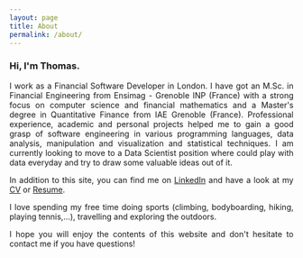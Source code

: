 ```yaml
---
layout: page
title: About
permalink: /about/
---
```


### Hi, I'm Thomas.

<p style="text-align: justify;">
I work as a Financial Software Developer in London. I have got an M.Sc. in Financial Engineering from Ensimag - Grenoble INP (France) with a strong focus on computer science and financial mathematics and a Master's degree in Quantitative Finance from IAE Grenoble (France). Professional experience, academic and personal projects helped me to gain a good grasp of software engineering in various programming languages, data analysis, manipulation and visualization and statistical techniques. I am currently looking to move to a Data Scientist position where could play with data everyday and try to draw some valuable ideas out of it.
</p>

<p style="text-align: justify;">
In addition to this site, you can find me on <a href="https://linkedin.com/in/thomas-lucas-2a47898b" target="_blank">LinkedIn</a> and have a look at my <a href="{{site.basurl}}/public/cv/CV-Thomas_Lucas.pdf" target="_blank">CV</a> or <a href="{{site.basurl}}/public/cv/Resume-Thomas_Lucas.pdf" target="_blank">Resume</a>.
</p>

<p style="text-align: justify;">
I love spending my free time doing sports (climbing, bodyboarding, hiking, playing tennis,...), travelling and exploring the outdoors. 
</p>

<p style="text-align: justify;">
I hope you will enjoy the contents of this website and don't hesitate to contact me if you have questions!
</p>


